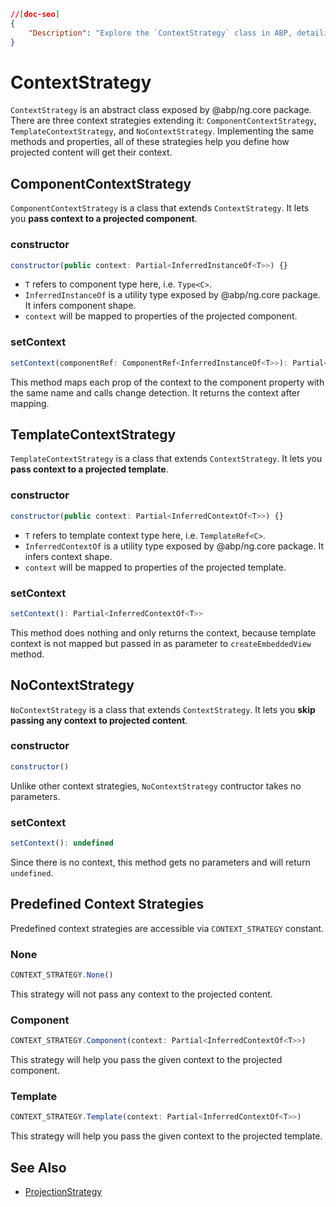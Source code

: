 ```json
//[doc-seo]
{
    "Description": "Explore the `ContextStrategy` class in ABP, detailing context management for projected components with various strategies for developers."
}
```

# ContextStrategy

`ContextStrategy` is an abstract class exposed by @abp/ng.core package. There are three context strategies extending it: `ComponentContextStrategy`, `TemplateContextStrategy`, and `NoContextStrategy`. Implementing the same methods and properties, all of these strategies help you define how projected content will get their context.



## ComponentContextStrategy

`ComponentContextStrategy` is a class that extends `ContextStrategy`. It lets you **pass context to a projected component**.


### constructor

```js
constructor(public context: Partial<InferredInstanceOf<T>>) {}
```

- `T` refers to component type here, i.e. `Type<C>`.
- `InferredInstanceOf` is a utility type exposed by @abp/ng.core package. It infers component shape.
- `context` will be mapped to properties of the projected component.


### setContext

```js
setContext(componentRef: ComponentRef<InferredInstanceOf<T>>): Partial<InferredInstanceOf<T>>
```

This method maps each prop of the context to the component property with the same name and calls change detection. It returns the context after mapping.



## TemplateContextStrategy

`TemplateContextStrategy` is a class that extends `ContextStrategy`. It lets you **pass context to a projected template**.


### constructor

```js
constructor(public context: Partial<InferredContextOf<T>>) {}
```

- `T` refers to template context type here, i.e. `TemplateRef<C>`.
- `InferredContextOf` is a utility type exposed by @abp/ng.core package. It infers context shape.
- `context` will be mapped to properties of the projected template.


### setContext

```js
setContext(): Partial<InferredContextOf<T>>
```

This method does nothing and only returns the context, because template context is not mapped but passed in as parameter to `createEmbeddedView` method.



## NoContextStrategy

`NoContextStrategy` is a class that extends `ContextStrategy`. It lets you **skip passing any context to projected content**.


### constructor

```js
constructor()
```

Unlike other context strategies, `NoContextStrategy` contructor takes no parameters.


### setContext

```js
setContext(): undefined
```

Since there is no context, this method gets no parameters and will return `undefined`.



## Predefined Context Strategies

Predefined context strategies are accessible via `CONTEXT_STRATEGY` constant.


### None

```js
CONTEXT_STRATEGY.None()
```

This strategy will not pass any context to the projected content.


### Component

```js
CONTEXT_STRATEGY.Component(context: Partial<InferredContextOf<T>>)
```

This strategy will help you pass the given context to the projected component.


### Template

```js
CONTEXT_STRATEGY.Template(context: Partial<InferredContextOf<T>>)
```

This strategy will help you pass the given context to the projected template.


## See Also

- [ProjectionStrategy](./projection-strategy.md)
